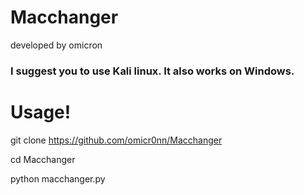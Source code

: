 # Macchanger
developed by omicron

### I suggest you to use Kali linux. It also works on Windows.

# Usage!

git clone https://github.com/omicr0nn/Macchanger

cd Macchanger

python macchanger.py
